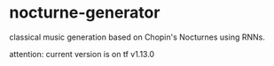 # nocturne-generator
classical music generation based on Chopin's Nocturnes using RNNs.

attention: current version is on tf v1.13.0